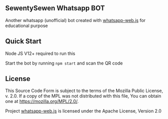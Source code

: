 ## SewentySewen Whatsapp BOT
Another whatsapp (unofficial) bot created with [whatsapp-web.js](https://github.com/pedroslopez/whatsapp-web.js/) for educational purpose

## Quick Start
Node JS V12+ required to run this

Start the bot by running `npm start` and scan the QR code

## License
This Source Code Form is subject to the terms of the Mozilla Public License, v. 2.0. If a copy of the MPL was not distributed with this file, You can obtain one at https://mozilla.org/MPL/2.0/.

Project [whatsapp-web.js](https://github.com/pedroslopez/whatsapp-web.js/) is licensed under the Apache License, Version 2.0